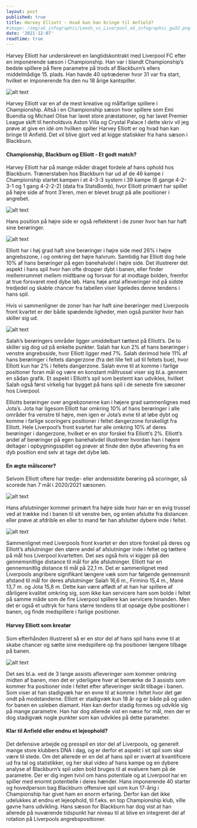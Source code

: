 ```yaml
---
layout: post
published: true
title: Harvey Elliott - Hvad kan han bringe til Anfield?
#image: /img/xG_infographic/Leeds_vs_Liverpool_xG_infographic_gw32.png
date: '2021-12-07'
readtime: true
---
```


Harvey Elliott har underskrevet en langtidskontrakt med Liverpool FC efter en imponerende sæson i Championship. Han var i blandt Championship’s bedste spillere på flere parametre på trods af Blackburn’s ellers middelmådige 15. plads. Han havde 40 optrædener hvor 31 var fra start, hvilket er imponerende fra den nu 18 årige kantspiller.

![alt text](/img/harvet_elliot/harvey_table.png)

Harvey Elliott var en af de mest kreative og målfarlige spillere i Championship. Altså i en Championship sæson hvor spillere som Emi Buendia og Michael Olise har lavet store præstationer, og har lavet Premier League skift til henholdsvis Aston Villa og Crystal Palace
I dette skriv vil jeg prøve at give en idé om hvilken spiller Harvey Elliott er og hvad han kan bringe til Anfield. Det vil blive gjort ved at kigge statiskker fra hans sæson i Blackburn.


#### Championship, Blackburn og Elliott - Et godt match?

Harvey Elliott har på mange måder draget fordele af hans ophold hos Blackburn. Trænerstaben hos Blackburn har ud af de 46 kampe i Championship startet kampen i et 4-3-3 system i 39 kampe (6 gange 4-2-3-1 og 1 gang 4-2-2-2) (data fra StatsBomb), hvor Elliott primært har spillet på højre side af front 3’eren, men er blevet brugt på alle positioner i angrebet.

![alt text](/img/harvet_elliot/harvey_positions.png)

Hans position på højre side er også reflekteret i de zoner hvor han har haft sine berøringer.

![alt text](/img/harvet_elliot/harvey_touches.png)

Elliott har i høj grad haft sine berøringer i højre side med 26% i højre angrebszone, i og omkring det højre halvrum. Samtidig har Elliott dog hele 10% af hans berøringer på egen banehalvdel i højre side.
Det illustrerer det aspekt i hans spil hvor han ofte dropper dybt i banen, eller finder mellemrummet mellem midtbane og forsvar for at modtage bolden, fremfor at true forsvaret med dybe løb.
Hans høje antal afleveringer ind på sidste tredjedel og skabte chancer fra tabellen viser ligeledes denne tendens i hans spil.

Hvis vi sammenligner de zoner han har haft sine berøringer med Liverpools front kvartet er der både spædende ligheder, men også punkter hvor han skiller sig ud.

![alt text](/img/xG_infographic/liv_players_touches.png)

Salah’s berøringers områder ligger umiddelbart tættest på Elliott’s. De to skiller sig dog ud på enkelte punkter.
Salah har kun 2% af hans berøringer i venstre angrebsside, hvor Elliott ligger med 7%. Salah derimod hele 11% af hans berøringer i feltets dangerzone (fra det lille felt ud til feltets bue), hvor Elliott kun har 2% i feltets dangerzone.
Salah evne til at komme i farlige positioner foran mål og være en konstant måltrussel viser sig bl.a. gennem en sådan grafik. Et aspekt i Elliott’s spil som bestemt kan udvikles, hvilket Salah også først virkelig har bygget på hans spil i de seneste fire sæsoner hos Liverpool.

Elliotts berøringer over angrebzonerne kan i højere grad sammenlignes med Jota’s. Jota har ligesom Elliott har omkring 10% af hans berøringer i alle områder fra venstre til højre, men igen er Jota’s evne til at løbe dybt og komme i farlige scoringers positioner i feltet dangerzone forskelligt fra Elliott.
Hele Liverpool’s front kvartet har alle omkring 10% af deres berøringer i dangerzone, hvilket er en stor forskel fra Elliott’s 2%. Elliott’s andel af berøringer på egen banehalvdel illustrerer hvordan han i højere deltager i opbygningsspillet og prøver at finde den dybe aflevering fra en dyb position end selv at tage det dybe løb.


#### En ægte målscorer?

Selvom Elliott oftere har tredje- eller andensidste berøring på scoringer, så scorede han 7 mål i 2020/2021 sæsonen.

![alt text](/img/xG_infographic/harvey_shots.png)

Hans afslutninger kommer primært fra højre side hvor han er en evig trussel ved at trække ind i banen til sit venstre ben, og enten afslutte fra distancen eller prøve at afdrible en eller to mand før han afslutter dybere inde i feltet.

![alt text](/img/xG_infographic/liv_players_shots.png)

Sammenlignet med Liverpools front kvartet er den store forskel på deres og Elliott’s afslutninger den større andel af afslutninger inde i feltet og tættere på mål hos Liverpool kvartetten. Det ses også hvis vi kigger på den gennemsnitlige distance til mål for alle afslutninger.
Elliott har en gennemsnitlig distance til mål på 22,1 m. Det er sammenlignet med Liverpools angribere signifikant længere væk som har følgende gennemsnit afstand til mål for deres afslutninger Salah 16,6 m., Firmino 15,4 m., Mané 13,7 m. og Jota 15,8 m.
Dette kan være affødt af at han har spillere af dårligere kvalitet omkring sig, som ikke kan servicere ham som bolde i feltet på samme måde som de fire Liverpool spillere kan servicere hinanden.
Men det er også et udtryk for hans større tendens til at opsøge dybe positioner i banen, og finde medspillere i farlige positioner.

#### Harvey Elliott som kreatør

Som efterhånden illustreret så er en stor del af hans spil hans evne til at skabe chancer og sætte sine medspillere op fra positioner længere tilbage på banen.

![alt text](/img/xG_infographic/harvey_assists.png)

Det ses bl.a. ved de 3 lange assists afleveringer som kommer omkring midten af banen, men det er yderligere hver at bemærke de 3 assists som kommer fra positioner inde i feltet efter afleveringer skråt tilbage i banen. Som viser at han stadigvæk har en evne til at komme i feltet hvor det gør ondt på modstanderne.
Elliott er stadigvæk kun 18 år og er både på og uden for banen en usleben diamant. Han kan derfor stadig formes og udvikle sig på mange parametre. Han har dog allerede vist en næse for mål, men der er dog stadigvæk nogle punkter som kan udvikles på dette parameter.

#### Klar til Anfield eller endnu et lejeophold?

Det defensive arbejde og presspil en stor del af Liverpools, og generelt mange store klubbers DNA i dag, og er derfor et aspekt i sit spil som skal være til stede. Om det allerede er en del af hans spil er svært at kvantificere ud fra tal og statistikker, og her skal video af hans kampe og en dybere analyse af Blackburn’s spil uden bold bruges til at evaluere ham på de parametre.
Der er dig ingen tvivl om hans potentiale og at Liverpool har en spiller med enormt potentielle i deres hænder. Hans imponerende 40 starter og hovedperson bag Blackburn offensive spil som kun 17-årig i Championship har givet ham en enorm erfaring.
Derfor kan det ikke udelukkes at endnu et lejeophold, til f.eks. en top Championship klub, ville gavne hans udvikling. Hans sæson for Blackburn har dog vist at han allerede på nuværende tidspunkt har niveau til at blive en integreret del af rotation på Liverpools angrebspositioner.